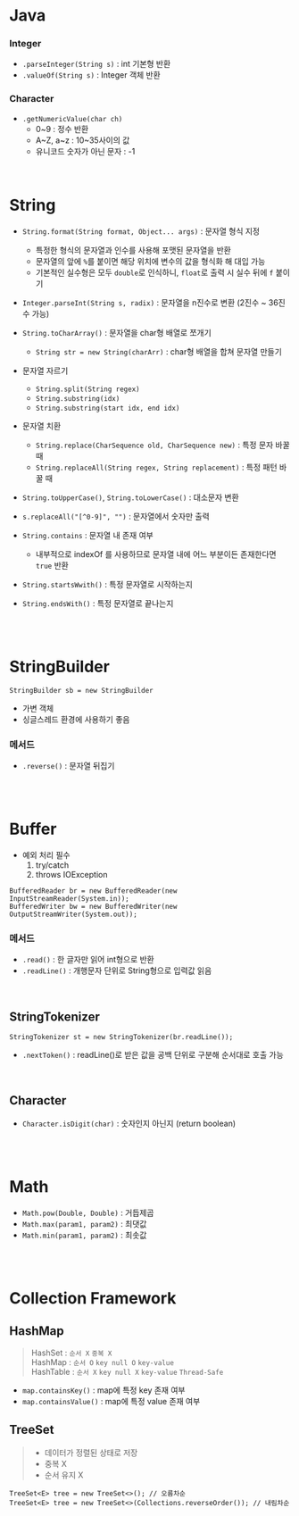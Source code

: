 # Java
### Integer
- `.parseInteger(String s)` : int 기본형 반환
- `.valueOf(String s)` : Integer 객체 반환

### Character
- `.getNumericValue(char ch)`
    - 0~9 : 정수 반환
    - A~Z, a~z : 10~35사이의 값
    - 유니코드 숫자가 아닌 문자 : -1

<br>


# String
- `String.format(String format, Object... args)` : 문자열 형식 지정 
  - 특정한 형식의 문자열과 인수를 사용해 포맷된 문자열을 반환
  - 문자열의 앞에 `%`를 붙이면 해당 위치에 변수의 값을 형식화 해 대입 가능
  - 기본적인 실수형은 모두 `double`로 인식하니, `float`로 출력 시 실수 뒤에 `f` 붙이기 

- `Integer.parseInt(String s, radix)` : 문자열을 n진수로 변환  (2진수 ~ 36진수 가능)

- `String.toCharArray()` : 문자열을 char형 배열로 쪼개기
    - `String str = new String(charArr)` : char형 배열을 합쳐 문자열 만들기 

- 문자열 자르기
    - `String.split(String regex)`
    - `String.substring(idx)`
    - `String.substring(start idx, end idx)` 

- 문자열 치환
    - `String.replace(CharSequence old, CharSequence new)` : 특정 문자 바꿀 때
    - `String.replaceAll(String regex, String replacement)` : 특정 패턴 바꿀 때

- `String.toUpperCase()`, `String.toLowerCase()` : 대소문자 변환
- `s.replaceAll("[^0-9]", "")` : 문자열에서 숫자만 출력
- `String.contains` : 문자열 내 존재 여부
    - 내부적으로 indexOf 를 사용하므로 문자열 내에 어느 부분이든 존재한다면  `true` 반환
- `String.startsWwith()` : 특정 문자열로 시작하는지 
- `String.endsWith()` : 특정 문자열로 끝나는지

<br><br>

# StringBuilder
```
StringBuilder sb = new StringBuilder
```
- 가변 객체
- 싱글스레드 환경에 사용하기 좋음

### 메서드
- `.reverse()` : 문자열 뒤집기

<br><br>

# Buffer
- 예외 처리 필수
    1. try/catch
    2. throws IOException

```
BufferedReader br = new BufferedReader(new InputStreamReader(System.in));
BufferedWriter bw = new BufferedWriter(new OutputStreamWriter(System.out));
```

### 메서드
- `.read()` : 한 글자만 읽어 int형으로 반환
- `.readLine()` : 개행문자 단위로 String형으로 입력값 읽음

<br>

## StringTokenizer
```
StringTokenizer st = new StringTokenizer(br.readLine());
```
- `.nextToken()` : readLine()로 받은 값을 공백 단위로 구분해 순서대로 호출 가능

<br>

## Character
- `Character.isDigit(char)` : 숫자인지 아닌지 (return boolean)

<br><br>

# Math
- `Math.pow(Double, Double)` : 거듭제곱
- `Math.max(param1, param2)` : 최댓값
- `Math.min(param1, param2)` : 최솟값

<br><br>

# Collection Framework
## HashMap
>HashSet : `순서 X`  `중복 X`  
>HashMap : `순서 O`  `key null O` `key-value`  
>HashTable : `순서 X` `key null X` `key-value` `Thread-Safe`

- `map.containsKey()` : map에 특정 key 존재 여부
- `map.containsValue()` : map에 특정 value 존재 여부

## TreeSet
>- 데이터가 정렬된 상태로 저장
>- 중복 X
>- 순서 유지 X

```
TreeSet<E> tree = new TreeSet<>(); // 오름차순
TreeSet<E> tree = new TreeSet<>(Collections.reverseOrder()); // 내림차순
```